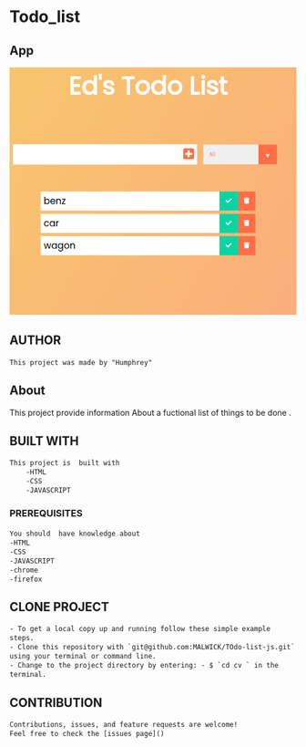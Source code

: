 # Todo_list

## App

![todolist](asset/images/Screenshot%20from%202022-12-25%2002-24-54.png)


## AUTHOR

    This project was made by "Humphrey"

## About

This project provide information About a fuctional list of things to be done  .

## BUILT WITH

    This project is  built with
        -HTML
        -CSS
        -JAVASCRIPT

### PREREQUISITES

    You should  have knowledge about
    -HTML
    -CSS
    -JAVASCRIPT
    -chrome
    -firefox

## CLONE PROJECT

    - To get a local copy up and running follow these simple example steps.
    - Clone this repository with `git@github.com:MALWICK/TOdo-list-js.git` using your terminal or command line.
    - Change to the project directory by entering: - $ `cd cv ` in the terminal.

## CONTRIBUTION

    Contributions, issues, and feature requests are welcome!
    Feel free to check the [issues page]()
